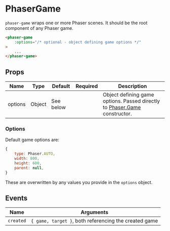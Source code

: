 # PhaserGame

`phaser-game` wraps one or more Phaser scenes. It should be the root component of any Phaser game.

```html
<phaser-game
    :options="/* optional - object defining game options */"
>
    ...
</phaser-game>
```

## Props

| Name    | Type   | Default   | Required | Description                                                                                                                              |
| ------- | ------ | --------- | -------- | ---------------------------------------------------------------------------------------------------------------------------------------- |
| options | Object | See below |          | Object defining game options. Passed directly to [Phaser.Game](https://photonstorm.github.io/phaser3-docs/Phaser.Game.html) constructor. |

### Options

Default game options are:

```js
{
    type: Phaser.AUTO,
    width: 800,
    height: 600,
    parent: null,
}
```

These are overwritten by any values you provide in the `options` object.

## Events

| Name      | Arguments                                             |
| --------- | ----------------------------------------------------- |
| `created` | `{ game, target }`, both referencing the created game |
